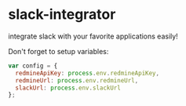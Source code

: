 slack-integrator
================

integrate slack with your favorite applications easily!

Don't forget to setup variables:

```javascript
var config = {
  redmineApiKey: process.env.redmineApiKey,
  redmineUrl: process.env.redmineUrl,
  slackUrl: process.env.slackUrl
};
```
